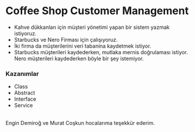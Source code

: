 # Coffee Shop Customer Management

* Kahve dükkanları için müşteri yönetimi yapan bir sistem yazmak istiyoruz.
* Starbucks ve Nero Firması için çalışıyoruz.
* İki firma da müşterilerini veri tabanina kaydetmek istiyor.
* Starbucks müşterileri kaydederken, mutlaka mernis doğrulaması istiyor. Nero müşterileri kaydederken böyle bir şey istemiyor.

### Kazanımlar
* Class
* Abstract
* Interface
* Service

<br>
Engin Demiroğ ve Murat Coşkun hocalarıma teşekkür ederim.